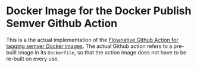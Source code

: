 # Docker Image for the Docker Publish Semver Github Action

This is a the actual implementation of the [Flownative Github Action for tagging semver Docker images](https://github.com/flownative/action-docker-publish-semver).
The actual Github action refers to a pre-built image in its `Dockerfile`, so that the action image does not have to be
re-built on every use.
